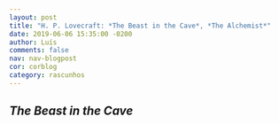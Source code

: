 ```yaml
---
layout: post
title: "H. P. Lovecraft: *The Beast in the Cave*, *The Alchemist*"
date: 2019-06-06 15:35:00 -0200
author: Luís
comments: false
nav: nav-blogpost
cor: corblog
category: rascunhos
---
```


## *The Beast in the Cave*
